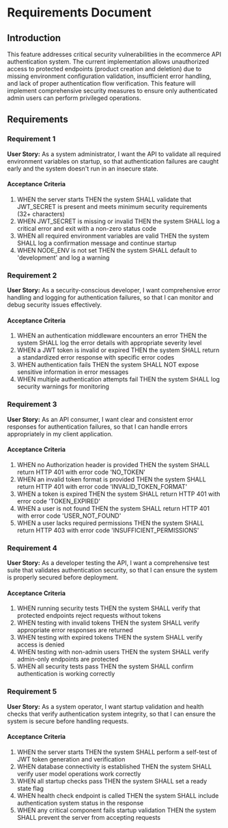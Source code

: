 # Requirements Document

## Introduction

This feature addresses critical security vulnerabilities in the ecommerce API authentication system. The current implementation allows unauthorized access to protected endpoints (product creation and deletion) due to missing environment configuration validation, insufficient error handling, and lack of proper authentication flow verification. This feature will implement comprehensive security measures to ensure only authenticated admin users can perform privileged operations.

## Requirements

### Requirement 1

**User Story:** As a system administrator, I want the API to validate all required environment variables on startup, so that authentication failures are caught early and the system doesn't run in an insecure state.

#### Acceptance Criteria

1. WHEN the server starts THEN the system SHALL validate that JWT_SECRET is present and meets minimum security requirements (32+ characters)
2. WHEN JWT_SECRET is missing or invalid THEN the system SHALL log a critical error and exit with a non-zero status code
3. WHEN all required environment variables are valid THEN the system SHALL log a confirmation message and continue startup
4. WHEN NODE_ENV is not set THEN the system SHALL default to 'development' and log a warning

### Requirement 2

**User Story:** As a security-conscious developer, I want comprehensive error handling and logging for authentication failures, so that I can monitor and debug security issues effectively.

#### Acceptance Criteria

1. WHEN an authentication middleware encounters an error THEN the system SHALL log the error details with appropriate severity level
2. WHEN a JWT token is invalid or expired THEN the system SHALL return a standardized error response with specific error codes
3. WHEN authentication fails THEN the system SHALL NOT expose sensitive information in error messages
4. WHEN multiple authentication attempts fail THEN the system SHALL log security warnings for monitoring

### Requirement 3

**User Story:** As an API consumer, I want clear and consistent error responses for authentication failures, so that I can handle errors appropriately in my client application.

#### Acceptance Criteria

1. WHEN no Authorization header is provided THEN the system SHALL return HTTP 401 with error code 'NO_TOKEN'
2. WHEN an invalid token format is provided THEN the system SHALL return HTTP 401 with error code 'INVALID_TOKEN_FORMAT'
3. WHEN a token is expired THEN the system SHALL return HTTP 401 with error code 'TOKEN_EXPIRED'
4. WHEN a user is not found THEN the system SHALL return HTTP 401 with error code 'USER_NOT_FOUND'
5. WHEN a user lacks required permissions THEN the system SHALL return HTTP 403 with error code 'INSUFFICIENT_PERMISSIONS'

### Requirement 4

**User Story:** As a developer testing the API, I want a comprehensive test suite that validates authentication security, so that I can ensure the system is properly secured before deployment.

#### Acceptance Criteria

1. WHEN running security tests THEN the system SHALL verify that protected endpoints reject requests without tokens
2. WHEN testing with invalid tokens THEN the system SHALL verify appropriate error responses are returned
3. WHEN testing with expired tokens THEN the system SHALL verify access is denied
4. WHEN testing with non-admin users THEN the system SHALL verify admin-only endpoints are protected
5. WHEN all security tests pass THEN the system SHALL confirm authentication is working correctly

### Requirement 5

**User Story:** As a system operator, I want startup validation and health checks that verify authentication system integrity, so that I can ensure the system is secure before handling requests.

#### Acceptance Criteria

1. WHEN the server starts THEN the system SHALL perform a self-test of JWT token generation and verification
2. WHEN database connectivity is established THEN the system SHALL verify user model operations work correctly
3. WHEN all startup checks pass THEN the system SHALL set a ready state flag
4. WHEN health check endpoint is called THEN the system SHALL include authentication system status in the response
5. WHEN any critical component fails startup validation THEN the system SHALL prevent the server from accepting requests
